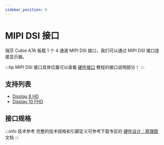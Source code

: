 ```yaml
---
sidebar_position: 8
---
```


# MIPI DSI 接口

瑞莎 Cubie A7A 板载 1 个 4 通道 MIPI DSI 接口，我们可以通过 MIPI DSI 接口连接显示器。

:::tip
MIPI DSI 接口具体位置可以查看 [硬件接口](./hardware-info) 教程的接口说明部分！
:::

## 支持列表

- [Display 8 HD](https://radxa.com/products/accessories/display-8hd)
- [Display 10 FHD](https://radxa.com/products/accessories/display-10fhd)

## 接口规格

:::info 技术参考
完整的技术规格和引脚定义可参考下载专区的 [硬件设计：原理图](../download) 文档
:::
